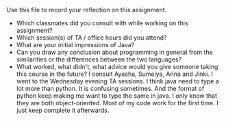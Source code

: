 Use this file to record your reflection on this assignment.

- Which classmates did you consult with while working on this assignment?
- Which session(s) of TA / office hours did you attend?
- What are your initial impressions of Java? 
- Can you draw any conclusion about programming in general from the similarities or the differences between the two languages? 
- What worked, what didn't, what advice would you give someone taking this course in the future?
I consult Ayesha, Sumeiya, Anna and Jinki. I went to the Wednesday evening TA sessions. I think java need to type a lot more than python. It is confusing sometimes. And the format of python keep making me want to type the same in java. I only know that they are both object-oriented. Most of my code work for the first time. I just keep complete it afterwards.
